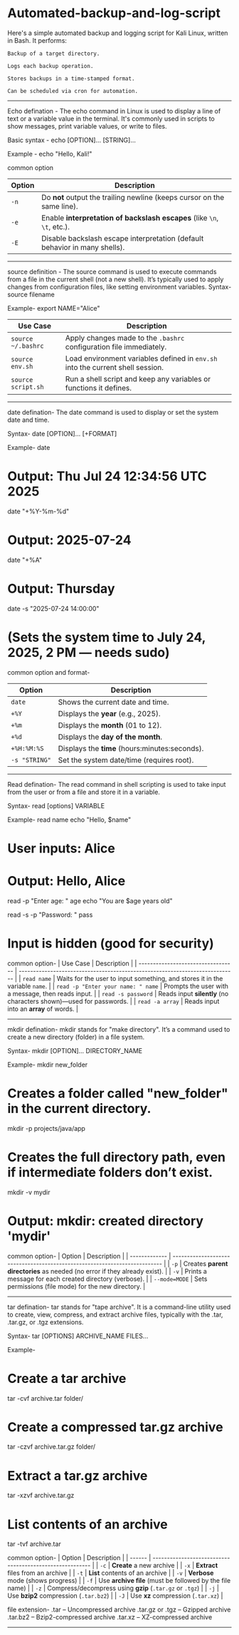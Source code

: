 # Automated-backup-and-log-script 
Here's a simple automated backup and logging script for Kali Linux, written in Bash. It performs:

    Backup of a target directory.

    Logs each backup operation.

    Stores backups in a time-stamped format.

    Can be scheduled via cron for automation.
________________________________________________________________________________________________________________________________________________________________________________________________________________
Echo defination - The echo command in Linux is used to display a line of text or a variable value in the terminal. It's commonly used in scripts to show messages, print variable values, or write to files.

Basic syntax - echo [OPTION]... [STRING]...

Example - echo "Hello, Kali!"

common option 

| Option | Description                                                                |
| ------ | -------------------------------------------------------------------------- |
| `-n`   | Do **not** output the trailing newline (keeps cursor on the same line).    |
| `-e`   | Enable **interpretation of backslash escapes** (like `\n`, `\t`, etc.).    |
| `-E`   | Disable backslash escape interpretation (default behavior in many shells). |

________________________________________________________________________________________________________________________________________________________________________________________________________________
source definition - The source command is used to execute commands from a file in the current shell (not a new shell). It’s typically used to apply changes from configuration files, like setting environment variables.
Syntax- 
      source filename

Example- export NAME="Alice"

| Use Case           | Description                                                                    |
| ------------------ | ------------------------------------------------------------------------------ |
| `source ~/.bashrc` | Apply changes made to the `.bashrc` configuration file immediately.            |
| `source env.sh`    | Load environment variables defined in `env.sh` into the current shell session. |
| `source script.sh` | Run a shell script and keep any variables or functions it defines.             |

________________________________________________________________________________________________________________________________________________________________________________________________________________
date defination- The date command is used to display or set the system date and time.

Syntax- date [OPTION]... [+FORMAT]

Example- 
date
# Output: Thu Jul 24 12:34:56 UTC 2025

date "+%Y-%m-%d"
# Output: 2025-07-24

date "+%A"
# Output: Thursday

date -s "2025-07-24 14:00:00"
# (Sets the system time to July 24, 2025, 2 PM — needs sudo)

common option and format-

| Option        | Description                                      |
| ------------- | ------------------------------------------------ |
| `date`        | Shows the current date and time.                 |
| `+%Y`         | Displays the **year** (e.g., 2025).              |
| `+%m`         | Displays the **month** (01 to 12).               |
| `+%d`         | Displays the **day of the month**.               |
| `+%H:%M:%S`   | Displays the **time** (hours\:minutes\:seconds). |
| `-s "STRING"` | Set the system date/time (requires root).        |

________________________________________________________________________________________________________________________________________________________________________________________________________________
Read defination- The read command in shell scripting is used to take input from the user or from a file and store it in a variable.

Syntax- read [options] VARIABLE

Example- 
read name
echo "Hello, $name"
# User inputs: Alice
# Output: Hello, Alice

read -p "Enter age: " age
echo "You are $age years old"

read -s -p "Password: " pass
# Input is hidden (good for security)

common option- 
| Use Case                           | Description                                                                  |
| ---------------------------------- | ---------------------------------------------------------------------------- |
| `read name`                        | Waits for the user to input something, and stores it in the variable `name`. |
| `read -p "Enter your name: " name` | Prompts the user with a message, then reads input.                           |
| `read -s password`                 | Reads input **silently** (no characters shown)—used for passwords.           |
| `read -a array`                    | Reads input into an **array** of words.                                      |

________________________________________________________________________________________________________________________________________________________________________________________________________________
mkdir defination- mkdir stands for "make directory". It’s a command used to create a new directory (folder) in a file system.

Syntax- mkdir [OPTION]... DIRECTORY_NAME

Example- 
mkdir new_folder
# Creates a folder called "new_folder" in the current directory.
mkdir -p projects/java/app
# Creates the full directory path, even if intermediate folders don’t exist.
mkdir -v mydir
# Output: mkdir: created directory 'mydir'

common option- 
| Option        | Description                                                                |
| ------------- | -------------------------------------------------------------------------- |
| `-p`          | Creates **parent directories** as needed (no error if they already exist). |
| `-v`          | Prints a message for each created directory (verbose).                     |
| `--mode=MODE` | Sets permissions (file mode) for the new directory.                        |

________________________________________________________________________________________________________________________________________________________________________________________________________________
tar defination- tar stands for "tape archive". It is a command-line utility used to create, view, compress, and extract archive files, typically with the .tar, .tar.gz, or .tgz extensions.

Syntax- tar [OPTIONS] ARCHIVE_NAME FILES...

Example- 
# Create a tar archive
tar -cvf archive.tar folder/
# Create a compressed tar.gz archive
tar -czvf archive.tar.gz folder/
# Extract a tar.gz archive
tar -xzvf archive.tar.gz
# List contents of an archive
tar -tvf archive.tar

common option- 
| Option | Description                                              |
| ------ | -------------------------------------------------------- |
| `-c`   | **Create** a new archive                                 |
| `-x`   | **Extract** files from an archive                        |
| `-t`   | **List** contents of an archive                          |
| `-v`   | **Verbose** mode (shows progress)                        |
| `-f`   | Use **archive file** (must be followed by the file name) |
| `-z`   | Compress/decompress using **gzip** (`.tar.gz` or `.tgz`) |
| `-j`   | Use **bzip2** compression (`.tar.bz2`)                   |
| `-J`   | Use **xz** compression (`.tar.xz`)                       |

file extension-
.tar – Uncompressed archive
.tar.gz or .tgz – Gzipped archive
.tar.bz2 – Bzip2-compressed archive
.tar.xz – XZ-compressed archive

________________________________________________________________________________________________________________________________________________________________________________________________________________
